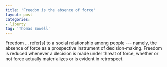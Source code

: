 ```yaml
---
title: 'Freedom is the absence of force'
layout: post
categories:
- liberty
tag: 'Thomas Sowell'
---
```


Freedom ... refer\[s\] to a social relationship among people --- namely, the absence of force as a prospective instrument of decision-making. Freedom is reduced whenever a decision is made under threat of force, whether or not force actually materializes or is evident in retrospect.